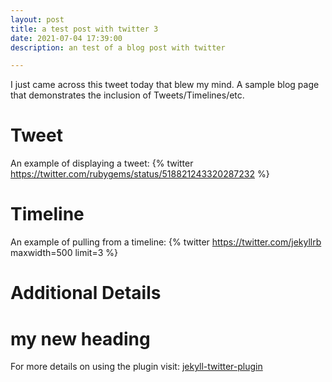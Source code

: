 ```yaml
---
layout: post
title: a test post with twitter 3
date: 2021-07-04 17:39:00
description: an test of a blog post with twitter

---
```

I just came across this tweet today that blew my mind. A sample blog page that demonstrates the inclusion of Tweets/Timelines/etc.

# Tweet
An example of displaying a tweet:
{% twitter https://twitter.com/rubygems/status/518821243320287232 %}

# Timeline
An example of pulling from a timeline:
{% twitter https://twitter.com/jekyllrb maxwidth=500 limit=3 %}

# Additional Details
# my new heading
For more details on using the plugin visit: [jekyll-twitter-plugin](https://github.com/rob-murray/jekyll-twitter-plugin)
